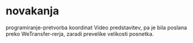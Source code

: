 # novakanja
programiranje-pretvorba koordinat
Video predstavitev, pa je bila poslana preko WeTransfer-rerja, zaradi prevelike velikosti posnetka.
